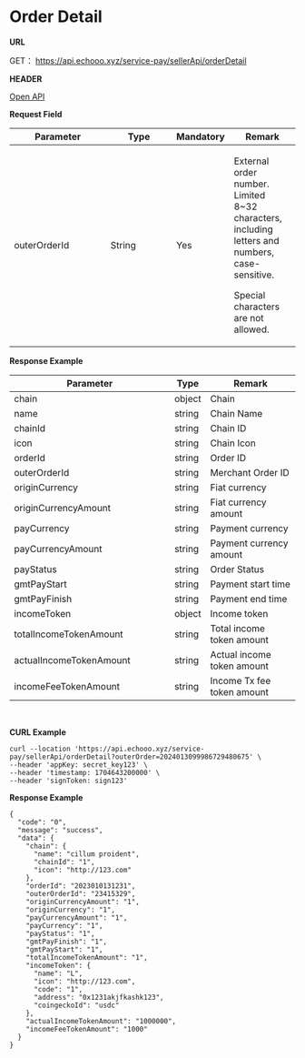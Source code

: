 # Order Detail

**URL**

GET： https://api.echooo.xyz/service-pay/sellerApi/orderDetail



**HEADER**

​[Open API](../open-api-authentication-method/)



**Request Field**

<table><thead><tr><th width="154">Parameter</th><th width="100">Type</th><th>Mandatory</th><th>Remark</th></tr></thead><tbody><tr><td>outerOrderId</td><td>String</td><td>Yes</td><td><p>External order number. Limited 8~32 characters, including letters and numbers, case-sensitive.</p><p>Special characters are not allowed.</p></td></tr></tbody></table>



**Response Example**

<table><thead><tr><th width="266.66666666666663">Parameter</th><th>Type</th><th>Remark</th></tr></thead><tbody><tr><td>chain</td><td>object</td><td>Chain</td></tr><tr><td>name</td><td>string</td><td>Chain Name</td></tr><tr><td>chainId</td><td>string</td><td>Chain ID</td></tr><tr><td>icon</td><td>string</td><td>Chain Icon</td></tr><tr><td>orderId</td><td>string</td><td>Order ID</td></tr><tr><td>outerOrderId</td><td>string</td><td>Merchant Order ID</td></tr><tr><td>originCurrency</td><td>string</td><td>Fiat currency</td></tr><tr><td>originCurrencyAmount</td><td>string</td><td>Fiat currency amount</td></tr><tr><td>payCurrency</td><td>string</td><td>Payment currency</td></tr><tr><td>payCurrencyAmount</td><td>string</td><td>Payment currency amount</td></tr><tr><td>payStatus</td><td>string</td><td>Order Status</td></tr><tr><td>gmtPayStart</td><td>string</td><td>Payment start time</td></tr><tr><td>gmtPayFinish</td><td>string</td><td>Payment end time</td></tr><tr><td>incomeToken</td><td>object</td><td>Income token</td></tr><tr><td>totalIncomeTokenAmount</td><td>string</td><td>Total income token amount</td></tr><tr><td>actualIncomeTokenAmount</td><td>string</td><td>Actual income token amount</td></tr><tr><td>incomeFeeTokenAmount</td><td>string</td><td>Income Tx fee token amount</td></tr></tbody></table>

​

**CURL Example**

```
curl --location 'https://api.echooo.xyz/service-pay/sellerApi/orderDetail?outerOrder=2024013099986729480675' \
--header 'appKey: secret_key123' \
--header 'timestamp: 1704643200000' \
--header 'signToken: sign123'
```

**Response Example**

```
{
  "code": "0",
  "message": "success",
  "data": {
    "chain": {
      "name": "cillum proident",
      "chainId": "1",
      "icon": "http://123.com"
    },
    "orderId": "2023010131231",
    "outerOrderId": "23415329",
    "originCurrencyAmount": "1",
    "originCurrency": "1",
    "payCurrencyAmount": "1",
    "payCurrency": "1",
    "payStatus": "1",
    "gmtPayFinish": "1",
    "gmtPayStart": "1",
    "totalIncomeTokenAmount": "1",
    "incomeToken": {
      "name": "L",
      "icon": "http://123.com",
      "code": "1",
      "address": "0x1231akjfkashk123",
      "coingeckoId": "usdc"
    },
    "actualIncomeTokenAmount": "1000000",
    "incomeFeeTokenAmount": "1000"
  }
}
```
